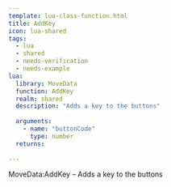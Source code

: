 ```yaml
---
template: lua-class-function.html
title: AddKey
icon: lua-shared
tags:
  - lua
  - shared
  - needs-verification
  - needs-example
lua:
  library: MoveData
  function: AddKey
  realm: shared
  description: "Adds a key to the buttons"
  
  arguments:
    - name: "buttonCode"
      type: number
  returns:
    
---
```


<div class="lua__search__keywords">
MoveData:AddKey &#x2013; Adds a key to the buttons
</div>
